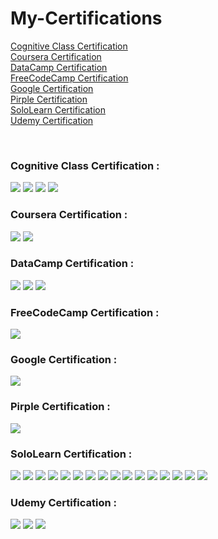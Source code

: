 # My-Certifications

<a href="#Cognitive">Cognitive Class Certification</a><br>
<a href="#Coursera">Coursera Certification</a><br>
<a href="#DataCamp">DataCamp Certification</a><br>
<a href="#FreeCodeCamp">FreeCodeCamp Certification</a><br>
<a href="#Google">Google Certification</a><br>
<a href="#Pirple">Pirple Certification</a><br>
<a href="#SoloLearn">SoloLearn Certification</a><br>
<a href="#Udemy">Udemy Certification</a><br>

<br>
<h3 id="Cognitive">Cognitive Class Certification :</h3>
<img src="Cognitive%20Class%20Certification/Cognitive Class _ Big Data 101-1.jpg">
<img src="Cognitive%20Class%20Certification/Cognitive Class _ Machine Learning with Python-1.jpg">
<img src="Cognitive%20Class%20Certification/Cognitive Class _ PHP Web Application On a LAMP Stack-1.jpg">
<img src="Cognitive%20Class%20Certification/Cognitive Class _ Python 101 for Data Science-1.jpg">

<br>
<h3 id="Coursera">Coursera Certification :</h3>
<img src="Coursera/Coursera%20_%20Programming%20for%20Everybody-1.png">
<img src="Coursera/Coursera%20_%20Python%20and%20Statistics%20for%20Financial%20Analysis.png">

<br>
<h3 id="DataCamp">DataCamp Certification :</h3>
<img src="DataCamp%20Certification/DataCamp _ Intermediate Python-1.jpg">
<img src="DataCamp%20Certification/DataCamp _ Introduction to python-1.jpg">
<img src="DataCamp%20Certification/DataCamp _ Image Processing in Python-1.png">

<br>
<h3 id="FreeCodeCamp">FreeCodeCamp Certification :</h3>
<img src="FreeCodeCamp%20Certification/FreeCodeCamp _ Responsive Web Design-1.jpg">

<br>
<h3 id="Google">Google Certification :</h3>
<img src="Google%20Certification/Google _ Digital Garage-1.jpg">

<br>
<h3 id="Pirple">Pirple Certification :</h3>
<img src="Pirple%20Certification/Pirple _ Frontend Fundamentals-1.jpg">

<br>
<h3 id="SoloLearn">SoloLearn Certification :</h3>
<img src="SoloLearn%20Certification/SoloLearn%20_%20C%23-1.jpg">
<img src="SoloLearn%20Certification/SoloLearn _ C++-1.jpg">
<img src="SoloLearn%20Certification/SoloLearn _ C-1.jpg">
<img src="SoloLearn%20Certification/SoloLearn _ CSS Fundamentals-1.jpg">
<img src="SoloLearn%20Certification/SoloLearn _ Data Science with Python-1.jpg">
<img src="SoloLearn%20Certification/SoloLearn _ Html Fundamentals-1.jpg">
<img src="SoloLearn%20Certification/SoloLearn _ JQuery-1.jpg">
<img src="SoloLearn%20Certification/SoloLearn _ Java-1.jpg">
<img src="SoloLearn%20Certification/SoloLearn _ JavaScript-1.jpg">
<img src="SoloLearn%20Certification/SoloLearn _ Machine Learning-1.jpg">
<img src="SoloLearn%20Certification/SoloLearn _ PHP-1.jpg">
<img src="SoloLearn%20Certification/SoloLearn _ Python3-1.jpg">
<img src="SoloLearn%20Certification/SoloLearn _ React + Redux-1.jpg">
<img src="SoloLearn%20Certification/SoloLearn _ Ruby-1.jpg">
<img src="SoloLearn%20Certification/SoloLearn _ SQL-1.jpg">
<img src="SoloLearn%20Certification/SoloLearn _ Swift 4 Fundamentals-1.jpg">

<br>
<h3 id="Udemy">Udemy Certification :</h3>
<img src="Udemy%20Certification/Udemy _ Advanced And Object Oriented JavaScript And ES6-1.jpg">
<img src="Udemy%20Certification/Udemy _ JavaScript Fundamentals-1.jpg">
<img src="Udemy%20Certification/Udemy _ Python Core And Advanced-1.jpg">
